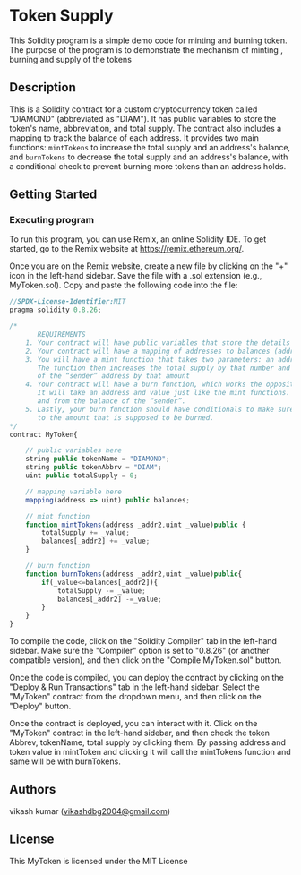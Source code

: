 # Token Supply

This Solidity program is a simple demo code for minting and burning token. The purpose of the program is to demonstrate the mechanism of minting , burning and supply of the tokens

## Description
This is a Solidity contract for a custom cryptocurrency token called "DIAMOND" (abbreviated as "DIAM"). It has public variables to store the token's name, abbreviation, and total supply. The contract also includes a mapping to track the balance of each address. It provides two main functions: `mintTokens` to increase the total supply and an address's balance, and `burnTokens` to decrease the total supply and an address's balance, with a conditional check to prevent burning more tokens than an address holds.
## Getting Started

### Executing program

To run this program, you can use Remix, an online Solidity IDE. To get started, go to the Remix website at https://remix.ethereum.org/.

Once you are on the Remix website, create a new file by clicking on the "+" icon in the left-hand sidebar. Save the file with a .sol extension (e.g., MyToken.sol). Copy and paste the following code into the file:

```javascript
//SPDX-License-Identifier:MIT
pragma solidity 0.8.26;

/*
       REQUIREMENTS
    1. Your contract will have public variables that store the details about your coin (Token Name, Token Abbrv., Total Supply)
    2. Your contract will have a mapping of addresses to balances (address => uint)
    3. You will have a mint function that takes two parameters: an address and a value. 
       The function then increases the total supply by that number and increases the balance 
       of the “sender” address by that amount
    4. Your contract will have a burn function, which works the opposite of the mint function, as it will destroy tokens. 
       It will take an address and value just like the mint functions. It will then deduct the value from the total supply 
       and from the balance of the “sender”.
    5. Lastly, your burn function should have conditionals to make sure the balance of "sender" is greater than or equal 
       to the amount that is supposed to be burned.
*/
contract MyToken{     

    // public variables here
    string public tokenName = "DIAMOND";
    string public tokenAbbrv = "DIAM";
    uint public totalSupply = 0;

    // mapping variable here
    mapping(address => uint) public balances;

    // mint function
    function mintTokens(address _addr2,uint _value)public {
        totalSupply += _value;
        balances[_addr2] += _value;
    }

    // burn function
    function burnTokens(address _addr2,uint _value)public{
        if(_value<=balances[_addr2]){
            totalSupply -= _value;
            balances[_addr2] -=_value;
        }
    }
}

```
To compile the code, click on the "Solidity Compiler" tab in the left-hand sidebar. Make sure the "Compiler" option is set to "0.8.26" (or another compatible version), and then click on the "Compile MyToken.sol" button.

Once the code is compiled, you can deploy the contract by clicking on the "Deploy & Run Transactions" tab in the left-hand sidebar. Select the "MyToken" contract from the dropdown menu, and then click on the "Deploy" button.

Once the contract is deployed, you can interact with it. Click on the "MyToken" contract in the left-hand sidebar, and then check the token Abbrev, tokenName, total supply by clicking them. By passing address and token value in mintToken and clicking it will call the mintTokens function and same will be with burnTokens.

## Authors

vikash kumar (vikashdbg2004@gmail.com)


## License

This MyToken is licensed under the MIT License 
